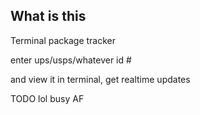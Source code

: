 ## What is this

Terminal package tracker

enter ups/usps/whatever id #

and view it in terminal, get realtime updates

TODO lol busy AF
